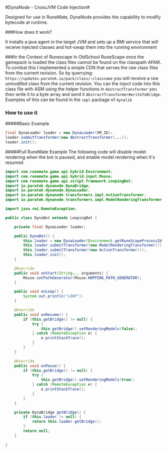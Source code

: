 #DynaNode - CrossJVM Code Injection#

Designed for use in RuneMate, DynaNode provides the capability to modify bytecode at runtime.

###How does it work?

It installs a java agent in the target JVM and sets up a RMI service that will receive injected classes and hot-swap them into the running environment

###In the Context of Runescape
In OldSchool RuneScape once the gamepack is loaded the class files cannot be found on the classpath AFAIK. 
To combat this I implemented a simple CDN that serves the raw class files from the current revision.
So by querrying: `https://updates.paratek.io/pack/class/:classname` you will receive a raw unmodifed class from the current revision.
You can the inject code into this class file with ASM using the helper functions in `AbstractTransformer` you then write it to a byte array
and send it `AbstractTransformer#writeToBridge`. Examples of this can be found in the `impl` package of `dynalib`

### How to use it
#####Basic Example
```java
final DynaLoader loader = new DynaLoader(VM_ID);
loader.submitTransformer(new AbstractTransformer(...));
loader.init();
```
#####Full RuneMate Example
The following code will disable model rendering when the bot is paused, and enable model rendering when it's resumed
```java
import com.runemate.game.api.hybrid.Environment;
import com.runemate.game.api.hybrid.input.Mouse;
import com.runemate.game.api.script.framework.LoopingBot;
import io.paratek.dynanode.DynaBridge;
import io.paratek.dynanode.DynaLoader;
import io.paratek.dynanode.transformers.impl.ActionTransformer;
import io.paratek.dynanode.transformers.impl.ModelRenderingTransformer;

import java.rmi.RemoteException;

public class DynaBot extends LoopingBot {

    private final DynaLoader loader;

    public DynaBot() {
        this.loader = new DynaLoader(Environment.getRuneScapeProcessId());
        this.loader.submitTransformer(new ModelRenderingTransformer());
        this.loader.submitTransformer(new ActionTransformer());
        this.loader.init();
    }

    @Override
    public void onStart(String... arguments) {
        Mouse.setPathGenerator(Mouse.HOPPING_PATH_GENERATOR);
    }

    public void onLoop() {
        System.out.println("LOOP");
    }

    @Override
    public void onResume() {
        if (this.getBridge() != null) {
            try {
                this.getBridge().setRenderingModels(false);
            } catch (RemoteException e) {
                e.printStackTrace();
            }
        }
    }

    @Override
    public void onPause() {
        if (this.getBridge() != null) {
            try {
                this.getBridge().setRenderingModels(true);
            } catch (RemoteException e) {
                e.printStackTrace();
            }
        }
    }

    private DynaBridge getBridge() {
        if (this.loader != null) {
            return this.loader.getBridge();
        }
        return null;
    }
    
}
```
